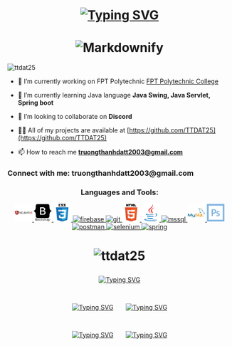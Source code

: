 
<h1 align="center"><a href="https://git.io/typing-svg"><img src="https://readme-typing-svg.demolab.com?font=Fira+Code&weight=700&size=25&pause=1000&color=F682F7&background=FFFFFF05&width=435&lines=Hi+%F0%9F%91%8B%2C+I'm+Truong+Thanh+Dat;Java+developer+from+Viet+Nam" alt="Typing SVG" /></a></h1>


<h1 align="center">
<img  src="https://24.media.tumblr.com/245f521ebb6f18153490587f70492f4d/tumblr_mmm85kOfvj1s8f329o1_250.gif" alt="Markdownify" width="200">
</h1>
<p align="left"> <img src="https://komarev.com/ghpvc/?username=ttdat25&label=Profile%20views&color=0e75b6&style=flat" alt="ttdat25" /> </p>

- 🔭 I’m currently working on FPT Polytechnic [FPT Polytechnic College](https://caodang.fpt.edu.vn/)

- 🌱 I’m currently learning Java language **Java Swing, Java Servlet, Spring boot**

- 👯 I’m looking to collaborate on **Discord**

- 👨‍💻 All of my projects are available at [https://github.com/TTDAT25](https://github.com/TTDAT25)

- 📫 How to reach me **truongthanhdatt2003@gmail.com**

<h3 align="left">Connect with me: truongthanhdatt2003@gmail.com</h3>
<p align="left">
</p>

<h3 align="center">Languages and Tools:</h3>
<p align="center"> <a href="https://angular.io" target="_blank" rel="noreferrer"> <img src="https://raw.githubusercontent.com/devicons/devicon/master/icons/angularjs/angularjs-original-wordmark.svg" alt="angularjs" width="40" height="40"/> </a> <a href="https://getbootstrap.com" target="_blank" rel="noreferrer"> <img src="https://raw.githubusercontent.com/devicons/devicon/master/icons/bootstrap/bootstrap-plain-wordmark.svg" alt="bootstrap" width="40" height="40"/> </a> <a href="https://www.w3schools.com/css/" target="_blank" rel="noreferrer"> <img src="https://raw.githubusercontent.com/devicons/devicon/master/icons/css3/css3-original-wordmark.svg" alt="css3" width="40" height="40"/> </a> <a href="https://firebase.google.com/" target="_blank" rel="noreferrer"> <img src="https://www.vectorlogo.zone/logos/firebase/firebase-icon.svg" alt="firebase" width="40" height="40"/> </a> <a href="https://git-scm.com/" target="_blank" rel="noreferrer"> <img src="https://www.vectorlogo.zone/logos/git-scm/git-scm-icon.svg" alt="git" width="40" height="40"/> </a> <a href="https://www.w3.org/html/" target="_blank" rel="noreferrer"> <img src="https://raw.githubusercontent.com/devicons/devicon/master/icons/html5/html5-original-wordmark.svg" alt="html5" width="40" height="40"/> </a> <a href="https://www.java.com" target="_blank" rel="noreferrer"> <img src="https://raw.githubusercontent.com/devicons/devicon/master/icons/java/java-original.svg" alt="java" width="40" height="40"/> </a> <a href="https://www.microsoft.com/en-us/sql-server" target="_blank" rel="noreferrer"> <img src="https://www.svgrepo.com/show/303229/microsoft-sql-server-logo.svg" alt="mssql" width="40" height="40"/> </a> <a href="https://www.mysql.com/" target="_blank" rel="noreferrer"> <img src="https://raw.githubusercontent.com/devicons/devicon/master/icons/mysql/mysql-original-wordmark.svg" alt="mysql" width="40" height="40"/> </a> <a href="https://www.photoshop.com/en" target="_blank" rel="noreferrer"> <img src="https://raw.githubusercontent.com/devicons/devicon/master/icons/photoshop/photoshop-line.svg" alt="photoshop" width="40" height="40"/> </a> <a href="https://postman.com" target="_blank" rel="noreferrer"> <img src="https://www.vectorlogo.zone/logos/getpostman/getpostman-icon.svg" alt="postman" width="40" height="40"/> </a> <a href="https://www.selenium.dev" target="_blank" rel="noreferrer"> <img src="https://raw.githubusercontent.com/detain/svg-logos/780f25886640cef088af994181646db2f6b1a3f8/svg/selenium-logo.svg" alt="selenium" width="40" height="40"/> </a> <a href="https://spring.io/" target="_blank" rel="noreferrer"> <img src="https://www.vectorlogo.zone/logos/springio/springio-icon.svg" alt="spring" width="40" height="40"/> </a> </p>
<h1 align="center">
<p><img  src="https://github-readme-stats.vercel.app/api/top-langs?username=ttdat25&show_icons=true&locale=en&layout=compact" alt="ttdat25" /></p>
</h1>

<div  align="center">
<a href="https://git.io/typing-svg"><img src="https://github-readme-stats.vercel.app/api/pin?username=TTDAT25&repo=EOA&theme=tokyonight" alt="Typing SVG" /></a>
</div>

&nbsp;&nbsp;
<div  align="center">
<a href="https://git.io/typing-svg"><img src="https://github-readme-stats.vercel.app/api/pin?username=TTDAT25&repo=Java4&theme=tokyonight" alt="Typing SVG" /></a>&nbsp;&nbsp;&nbsp;&nbsp;&nbsp;&nbsp;
<a href="https://git.io/typing-svg"><img src="https://github-readme-stats.vercel.app/api/pin?username=TTDAT25&repo=DAS_Courses&theme=tokyonight" alt="Typing SVG" /></a>
</div>

&nbsp;&nbsp;
<div  align="center">
<a href="https://git.io/typing-svg"><img src="https://github-readme-stats.vercel.app/api/pin?username=TTDAT25&repo=BlockChainMotoko&theme=tokyonight" alt="Typing SVG" /></a>&nbsp;&nbsp;&nbsp;&nbsp;&nbsp;&nbsp;
<a href="https://git.io/typing-svg"><img src="https://github-readme-stats.vercel.app/api/pin?username=TTDAT25&repo=Frameworks_Angularjs_Bootstrap5&theme=tokyonight" alt="Typing SVG" /></a>
</div>





